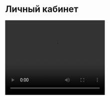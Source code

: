# Личный кабинет

<video width="320" height="240" controls=true src="https://s3-eu-west-1.amazonaws.com/edu-prod/video/help_videos/2.flv" type="video/mp4" />